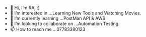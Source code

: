 - 👋 Hi, I’m RAj :)
- 👀 I’m interested in ...Learning New Tools and Watching Movies. 
- 🌱 I’m currently learning ...PostMan API & AWS
- 💞️ I’m looking to collaborate on ...Automation Testing.
- 📫 How to reach me ...07783380123

<!---
rajports/rajports is a ✨ special ✨ repository because its `README.md` (this file) appears on your GitHub profile.
You can click the Preview link to take a look at your changes.
--->
